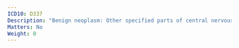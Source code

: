 ```yaml
---
ICD10: D337
Description: "Benign neoplasm: Other specified parts of central nervous system"
Matters: No
Weight: 0
---
```


